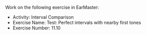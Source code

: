 Work on the following exercise in EarMaster:
- Activity: Interval Comparison
- Exercise Name: Test: Perfect intervals with nearby first tones
- Exercise Number: 11.10
